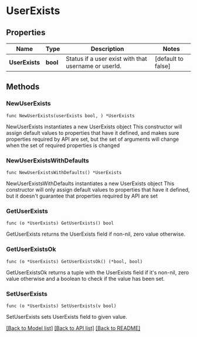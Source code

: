 # UserExists

## Properties

Name | Type | Description | Notes
------------ | ------------- | ------------- | -------------
**UserExists** | **bool** | Status if a user exist with that username or userId. | [default to false]

## Methods

### NewUserExists

`func NewUserExists(userExists bool, ) *UserExists`

NewUserExists instantiates a new UserExists object
This constructor will assign default values to properties that have it defined,
and makes sure properties required by API are set, but the set of arguments
will change when the set of required properties is changed

### NewUserExistsWithDefaults

`func NewUserExistsWithDefaults() *UserExists`

NewUserExistsWithDefaults instantiates a new UserExists object
This constructor will only assign default values to properties that have it defined,
but it doesn't guarantee that properties required by API are set

### GetUserExists

`func (o *UserExists) GetUserExists() bool`

GetUserExists returns the UserExists field if non-nil, zero value otherwise.

### GetUserExistsOk

`func (o *UserExists) GetUserExistsOk() (*bool, bool)`

GetUserExistsOk returns a tuple with the UserExists field if it's non-nil, zero value otherwise
and a boolean to check if the value has been set.

### SetUserExists

`func (o *UserExists) SetUserExists(v bool)`

SetUserExists sets UserExists field to given value.



[[Back to Model list]](../README.md#documentation-for-models) [[Back to API list]](../README.md#documentation-for-api-endpoints) [[Back to README]](../README.md)


